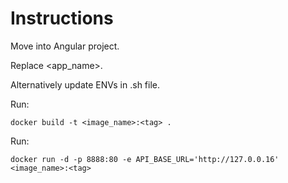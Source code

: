 # Instructions

Move into Angular project.

Replace <app_name>.

Alternatively update ENVs in .sh file.

Run:

```
docker build -t <image_name>:<tag> .
```

Run:

```
docker run -d -p 8888:80 -e API_BASE_URL='http://127.0.0.16' <image_name>:<tag>
```